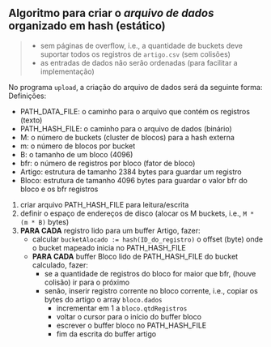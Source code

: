 ## Algoritmo para criar o _arquivo de dados_ organizado em hash (estático)
> - sem páginas de overflow, i.e., a quantidade de buckets deve suportar todos os registros de `artigo.csv` (sem colisões)
> - as entradas de dados não serão ordenadas (para facilitar a implementação)

No programa `upload`, a criação do arquivo de dados será da seguinte forma: <br>
Definições:
- PATH_DATA_FILE: o caminho para o arquivo que contém os registros (texto)
- PATH_HASH_FILE: o caminho para o arquivo de dados (binário)
- M:              o número de buckets (cluster de blocos) para a hash externa
- m:              o número de blocos por bucket
- B:              o tamanho de um bloco (4096)
- bfr:            o número de registros por bloco (fator de bloco)
- Artigo:         estrutura de tamanho 2384 bytes para guardar um registro
- Bloco:          estrutura de tamanho 4096 bytes para guardar o valor bfr do bloco e os bfr registros


1. criar arquivo PATH_HASH_FILE para leitura/escrita
2. definir o espaço de endereços de disco (alocar os M buckets, i.e., `M * (m * B)` bytes)
3. **PARA CADA** registro lido para um buffer Artigo, fazer:
   - calcular `bucketAlocado := hash(ID_do_registro)` o offset (byte) onde o bucket mapeado inicia no PATH_HASH_FILE
   - **PARA CADA** buffer Bloco lido de PATH_HASH_FILE do bucket calculado, fazer:
       + se a quantidade de registros do bloco for maior que bfr, (houve colisão) ir para o próximo
       + senão, inserir registro corrente no bloco corrente, i.e., copiar os bytes do artigo o array `bloco.dados`
          - incrementar em 1 a `bloco.qtdRegistros`
          - voltar o cursor para o início do buffer bloco
          - escrever o buffer bloco no PATH_HASH_FILE
          - fim da escrita do buffer artigo
